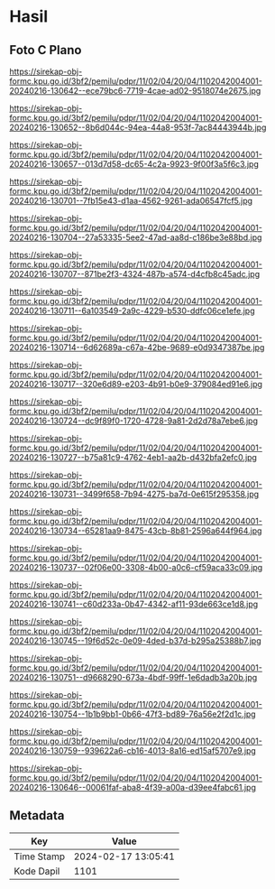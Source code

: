 # Hasil

## Foto C Plano

https://sirekap-obj-formc.kpu.go.id/3bf2/pemilu/pdpr/11/02/04/20/04/1102042004001-20240216-130642--ece79bc6-7719-4cae-ad02-9518074e2675.jpg

https://sirekap-obj-formc.kpu.go.id/3bf2/pemilu/pdpr/11/02/04/20/04/1102042004001-20240216-130652--8b6d044c-94ea-44a8-953f-7ac84443944b.jpg

https://sirekap-obj-formc.kpu.go.id/3bf2/pemilu/pdpr/11/02/04/20/04/1102042004001-20240216-130657--013d7d58-dc65-4c2a-9923-9f00f3a5f6c3.jpg

https://sirekap-obj-formc.kpu.go.id/3bf2/pemilu/pdpr/11/02/04/20/04/1102042004001-20240216-130701--7fb15e43-d1aa-4562-9261-ada06547fcf5.jpg

https://sirekap-obj-formc.kpu.go.id/3bf2/pemilu/pdpr/11/02/04/20/04/1102042004001-20240216-130704--27a53335-5ee2-47ad-aa8d-c186be3e88bd.jpg

https://sirekap-obj-formc.kpu.go.id/3bf2/pemilu/pdpr/11/02/04/20/04/1102042004001-20240216-130707--871be2f3-4324-487b-a574-d4cfb8c45adc.jpg

https://sirekap-obj-formc.kpu.go.id/3bf2/pemilu/pdpr/11/02/04/20/04/1102042004001-20240216-130711--6a103549-2a9c-4229-b530-ddfc06ce1efe.jpg

https://sirekap-obj-formc.kpu.go.id/3bf2/pemilu/pdpr/11/02/04/20/04/1102042004001-20240216-130714--6d62689a-c67a-42be-9689-e0d9347387be.jpg

https://sirekap-obj-formc.kpu.go.id/3bf2/pemilu/pdpr/11/02/04/20/04/1102042004001-20240216-130717--320e6d89-e203-4b91-b0e9-379084ed91e6.jpg

https://sirekap-obj-formc.kpu.go.id/3bf2/pemilu/pdpr/11/02/04/20/04/1102042004001-20240216-130724--dc9f89f0-1720-4728-9a81-2d2d78a7ebe6.jpg

https://sirekap-obj-formc.kpu.go.id/3bf2/pemilu/pdpr/11/02/04/20/04/1102042004001-20240216-130727--b75a81c9-4762-4eb1-aa2b-d432bfa2efc0.jpg

https://sirekap-obj-formc.kpu.go.id/3bf2/pemilu/pdpr/11/02/04/20/04/1102042004001-20240216-130731--3499f658-7b94-4275-ba7d-0e615f295358.jpg

https://sirekap-obj-formc.kpu.go.id/3bf2/pemilu/pdpr/11/02/04/20/04/1102042004001-20240216-130734--65281aa9-8475-43cb-8b81-2596a644f964.jpg

https://sirekap-obj-formc.kpu.go.id/3bf2/pemilu/pdpr/11/02/04/20/04/1102042004001-20240216-130737--02f06e00-3308-4b00-a0c6-cf59aca33c09.jpg

https://sirekap-obj-formc.kpu.go.id/3bf2/pemilu/pdpr/11/02/04/20/04/1102042004001-20240216-130741--c60d233a-0b47-4342-af11-93de663ce1d8.jpg

https://sirekap-obj-formc.kpu.go.id/3bf2/pemilu/pdpr/11/02/04/20/04/1102042004001-20240216-130745--19f6d52c-0e09-4ded-b37d-b295a25388b7.jpg

https://sirekap-obj-formc.kpu.go.id/3bf2/pemilu/pdpr/11/02/04/20/04/1102042004001-20240216-130751--d9668290-673a-4bdf-99ff-1e6dadb3a20b.jpg

https://sirekap-obj-formc.kpu.go.id/3bf2/pemilu/pdpr/11/02/04/20/04/1102042004001-20240216-130754--1b1b9bb1-0b66-47f3-bd89-76a56e2f2d1c.jpg

https://sirekap-obj-formc.kpu.go.id/3bf2/pemilu/pdpr/11/02/04/20/04/1102042004001-20240216-130759--939622a6-cb16-4013-8a16-ed15af5707e9.jpg

https://sirekap-obj-formc.kpu.go.id/3bf2/pemilu/pdpr/11/02/04/20/04/1102042004001-20240216-130646--00061faf-aba8-4f39-a00a-d39ee4fabc61.jpg


## Metadata

| Key        | Value               |
| ---------- | ------------------- |
| Time Stamp | 2024-02-17 13:05:41 |
| Kode Dapil | 1101                |



